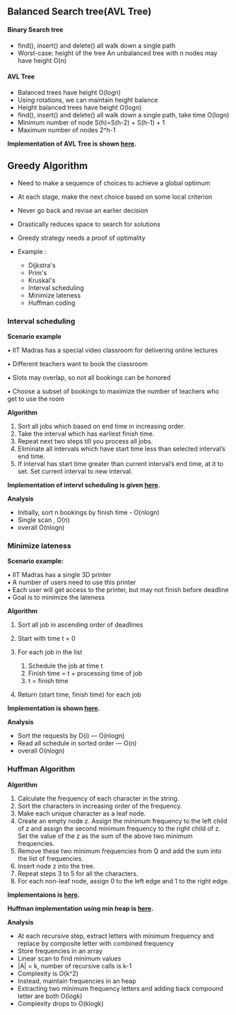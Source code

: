 ## Balanced Search tree(AVL Tree)
#### Binary Search tree
- find(), insert() and delete() all walk down a single path
- Worst-case: height of the tree An unbalanced tree with n nodes may have height O(n)
  
#### AVL Tree
- Balanced trees have height O(logn)
- Using rotations, we can maintain height balance
- Height balanced trees have height O(logn)
- find(), insert() and delete() all walk down a single path, take time O(logn)
- Minimum number of node S(h)=S(h-2) + S(h-1) + 1
- Maximum number of nodes 2^h-1

**Implementation of AVL Tree is shown [here](/Chapter%207/avl.py).**


## Greedy Algorithm

- Need to make a sequence of choices to achieve a global optimum 

- At each stage, make the next choice based on some local criterion 

- Never go back and revise an earlier decision 

- Drastically reduces space to search for solutions 

- Greedy strategy needs a proof of optimality

- Example :

    - Dijkstra's
    - Prim's
    - Kruskal's
    - Interval scheduling
    - Minimize lateness
    - Huffman coding

### Interval scheduling 

**Scenario example**

▪ IIT Madras has a special video classroom for delivering online  lectures 

▪ Different teachers want to book the classroom 

▪ Slots may overlap, so not all bookings can be honored 

▪ Choose a subset of bookings to maximize the number of teachers  who get to use the room

**Algorithm**
1. Sort all jobs which based on end time in increasing order.
1. Take the interval which has earliest finish time.
1. Repeat next two steps till you process all jobs.
1. Eliminate all intervals which have start time less than selected interval’s end time.
1. If interval has start time greater than current interval’s end time, at it to set. Set current interval to new interval.

**Implementation of intervl scheduling is given [here](/Chapter%207/intervalScheduling.py).**  

**Analysis**
- Initially, sort n bookings by finish time - O(nlogn)
- Single scan , O(n)
- overall O(nlogn)

### Minimize lateness
**Scenario example:**  

▪ IIT Madras has a single 3D  printer   
▪ A number of users need to use  this printer   
▪ Each user will get access to the  printer, but may not finish before  deadline   
▪ Goal is to minimize the lateness 

**Algorithm**

1. Sort all job in ascending order of deadlines

1. Start with time t = 0

1. For each job in the list

    1. Schedule the job at time t
    1. Finish time = t + processing time of job
    1. t = finish time
1. Return (start time, finish time) for each job

**Implementation is shown [here](/Chapter%207/minimizeLateness.py).**  

**Analysis**

- Sort the requests by D(i) — O(nlogn)  
- Read all schedule in sorted order — O(n)  
- overall O(nlogn)


### Huffman Algorithm

**Algorithm**

1. Calculate the frequency of each character in the string.
1. Sort the characters in increasing order of the frequency.
1. Make each unique character as a leaf node.
1. Create an empty node z. Assign the minimum frequency to the left child of z and assign the second minimum frequency to the right child of z. Set the value of the z as the sum of the above two minimum frequencies.
1. Remove these two minimum frequencies from Q and add the sum into the list of frequencies.
1. Insert node z into the tree.
1. Repeat steps 3 to 5 for all the characters.
1. For each non-leaf node, assign 0 to the left edge and 1 to the right edge.

**Implementaions is [here](/Chapter%207/huffman.py).**  

**Huffman implementation using min heap is [here](/Chapter%207/huffmanMinHeap.py).**

**Analysis**
- At each recursive step, extract letters with minimum frequency and replace by composite letter with combined frequency 
- Store frequencies in an array  
- Linear scan to find minimum values 
- |A| = k, number of recursive calls is k-1
- Complexity is O(k^2)
- Instead, maintain frequencies in an heap 
- Extracting two minimum frequency letters and adding back compound  letter are both O(logk)
- Complexity drops to O(klogk)